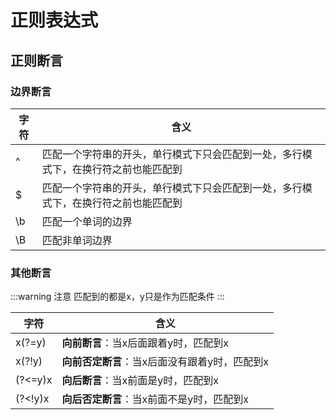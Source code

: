 # 正则表达式

## 正则断言

### 边界断言

|字符|含义|
|----|----|
|^|匹配一个字符串的开头，单行模式下只会匹配到一处，多行模式下，在换行符之前也能匹配到|
|$|匹配一个字符串的开头，单行模式下只会匹配到一处，多行模式下，在换行符之前也能匹配到|
|\b|匹配一个单词的边界|
|\B|匹配非单词边界|

### 其他断言

:::warning 注意
匹配到的都是x，y只是作为匹配条件
:::

|字符|含义|
|----|----|
|x(?=y)|**向前断言**：当x后面跟着y时，匹配到x|
|x(?!y)|**向前否定断言**：当x后面没有跟着y时，匹配到x|
|(?<=y)x|**向后断言**：当x前面是y时，匹配到x|
|(?<!y)x|**向后否定断言**：当x前面不是y时，匹配到x|
